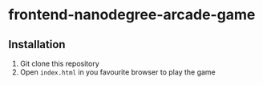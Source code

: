 frontend-nanodegree-arcade-game
===============================

Installation
------------

1. Git clone this repository
2. Open `index.html` in you favourite browser to play the game

